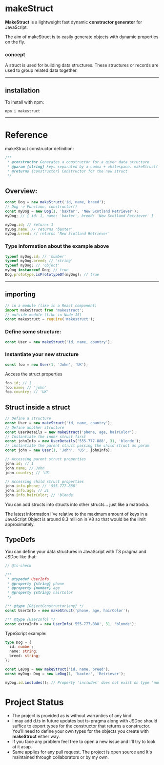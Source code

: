 # makeStruct

**MakeStruct** is a lightweight fast dynamic **constructor generator** for JavaScript.

The aim of makeStruct is to easily generate objects with dynamic properties on the fly.

### concept

A struct is used for building data structures. These structures or records are used to group related data together.

<hr />

## installation

To install with npm:

```
npm i makestruct
```

<hr />

# Reference

makeStruct constructor definition:

```javascript
/**
 * @constructor Generates a constructor for a given data structure
 * @param {string} keys separated by a comma + whitespace. makeStruct('id, name, age')
 * @returns {constructor} Constructor for the new struct
 */
```

## Overview:

```javascript
const Dog = new makeStruct('id, name, breed');
// Dog -> Function, constructor()
const myDog = new Dog(1, 'baxter', 'New Scotland Retriever');
myDog; // { id: 1, name: 'baxter', breed: 'New Scotland Retriever' }

myDog.id; // returns 1
myDog.name; // returns 'baxter'
myDog.breed; // returns 'New Scotland Retriever'
```

### Type information about the example above

```javascript
typeof myDog.id; // 'number'
typeof myDog.breed; // 'string'
typeof myDog; // 'object'
myDog instanceof Dog; // true
Dog.prototype.isPrototypeOf(myDog); // true
```

<hr />

## importing

```javascript
// in a module (like in a React component)
import makeStruct from 'makestruct';
// outside module (like in Node JS)
const makestruct = require('makestruct');
```

### Define some structure:

```javascript
const User = new makeStruct('id, name, country');
```

### Instantiate your new structure

```javascript
const foo = new User(1, 'John', 'UK');
```

Access the struct properties

```javascript
foo.id; // 1
foo.name; // 'john'
foo.country; // 'UK'
```

## Struct inside a struct

```javascript
// Define a structure
const User = new makeStruct('id, name, country');
// Define another structure
const UserDetails = new makeStruct('phone, age, hairColor');
// Instantiate the inner struct first
const johnInfo = new UserDetails('555-777-888', 31, 'blonde');
// instantiate the parent struct passing the child struct as param
const john = new User(1, 'John', 'US', johnInfo);

// Accessing parent struct properties
john.id; // 1
john.name; // John
john.country; // 'US'

// Accessing child struct properties
john.info.phone; // '555-777-888'
john.info.age; // 31
john.info.hairColor; // 'blonde'
```

You can add structs into structs into other structs... just like a matroska.

The latest information I've relative to the maximum amount of keys in a JavaScript Object is around 8.3 million in V8 so that would be the limit approximately.

## TypeDefs

You can define your data structures in JavaScript with TS pragma and JSDoc like that:

```javascript
// @ts-check

/**
 * @typedef UserInfo
 * @property {string} phone
 * @property {number} age
 * @property {string} hairColor
 */

/** @type {ObjectConstructor|any} */
const UserInfo = new makeStruct('phone, age, hairColor');

/** @type {UserInfo} */
const extraInfo = new UserInfo('555-777-888', 31, 'blonde');
```

TypeScript example:

```ts
type Dog = {
  id: number;
  name: string;
  breed: string;
};

const LeDog = new makeStruct('id, name, breed');
const myDog: Dog = new LeDog(1, 'baxter', 'Retriever');

myDog.id.includes(); // Property 'includes' does not exist on type 'number'.ts(2339)
```

# Project Status

- The project is provided as is without warranties of any kind.
- I may add d.ts in future updates but ts-pragma along with JSDoc should suffice to export types for the constructor that returns a constructor. You'll need to define your own types for the objects you create with **makeStruct** either way.
- If you face any problem feel free to open a new issue and I'll try to look at it asap.
- Same applies for any pull request. The project is open source and It's maintained through collaborators or by my own.
